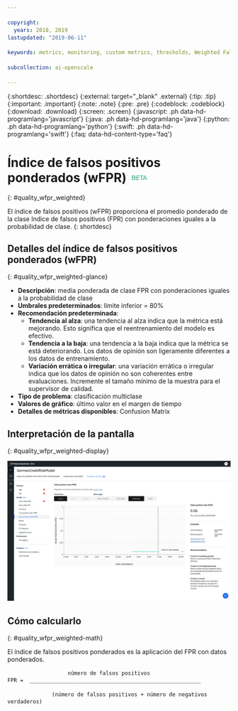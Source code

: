 ```yaml
---

copyright:
  years: 2018, 2019
lastupdated: "2019-06-11"

keywords: metrics, monitoring, custom metrics, thresholds, Weighted False Positive Rate, wFPR

subcollection: ai-openscale

---
```


{:shortdesc: .shortdesc}
{:external: target="_blank" .external}
{:tip: .tip}
{:important: .important}
{:note: .note}
{:pre: .pre}
{:codeblock: .codeblock}
{:download: .download}
{:screen: .screen}
{:javascript: .ph data-hd-programlang='javascript'}
{:java: .ph data-hd-programlang='java'}
{:python: .ph data-hd-programlang='python'}
{:swift: .ph data-hd-programlang='swift'}
{:faq: data-hd-content-type='faq'}

# Índice de falsos positivos ponderados (wFPR) ![etiqueta beta](images/beta.png)
{: #quality_wfpr_weighted}

El índice de falsos positivos (wFPR) proporciona el promedio ponderado de la clase Indice de falsos positivos (FPR) con ponderaciones iguales a la probabilidad de clase.
{: shortdesc}

## Detalles del índice de falsos positivos ponderados (wFPR)
{: #quality_wfpr_weighted-glance}

- **Descripción**: media ponderada de clase FPR con ponderaciones iguales a la probabilidad de clase
- **Umbrales predeterminados**: límite inferior = 80%
- **Recomendación predeterminada**:
   - **Tendencia al alza**: una tendencia al alza indica que la métrica está mejorando. Esto significa que el reentrenamiento del modelo es efectivo.
   - **Tendencia a la baja**: una tendencia a la baja indica que la métrica se está deteriorando. Los datos de opinión son ligeramente diferentes a los datos de entrenamiento.
   - **Variación errática o irregular**: una variación errática o irregular indica que los datos de opinión no son coherentes entre evaluaciones. Incremente el tamaño mínimo de la muestra para el supervisor de calidad.
- **Tipo de problema**: clasificación multiclase
- **Valores de gráfico**: último valor en el margen de tiempo
- **Detalles de métricas disponibles**: Confusion Matrix

## Interpretación de la pantalla
{: #quality_wfpr_weighted-display}

![Se muestra el gráfico Índice de falsos positivos ponderados.](images/quality-fpr.png)

## Cómo calcularlo
{: #quality_wfpr_weighted-math}

El índice de falsos positivos ponderados es la aplicación del FPR con datos ponderados.

```
                   número de falsos positivos
FPR =  ______________________________________________________

              (número de falsos positivos + número de negativos verdaderos)
```
